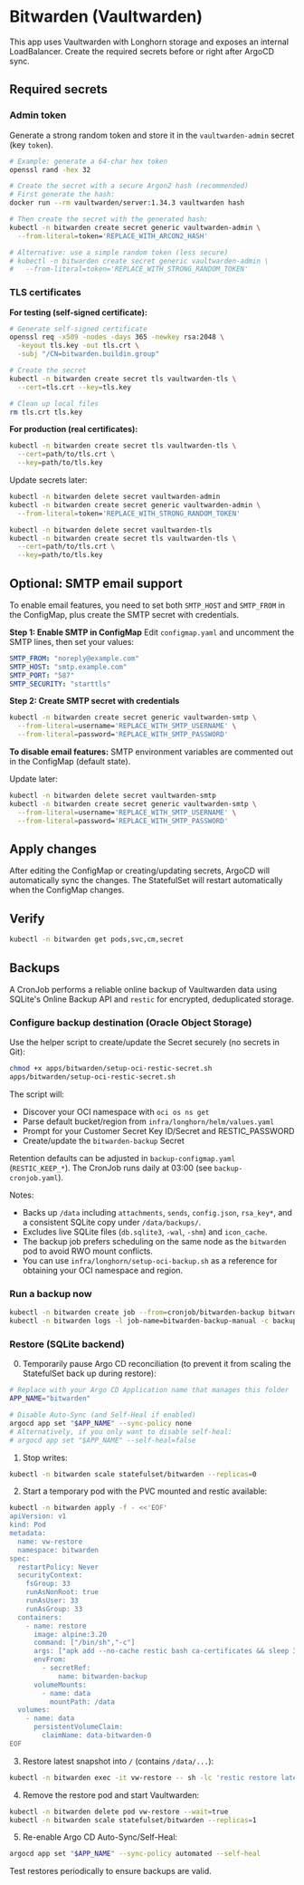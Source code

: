 # Bitwarden (Vaultwarden)

This app uses Vaultwarden with Longhorn storage and exposes an internal LoadBalancer. Create the required secrets before or right after ArgoCD sync.

## Required secrets

### Admin token

Generate a strong random token and store it in the `vaultwarden-admin` secret (key `token`).

```bash
# Example: generate a 64-char hex token
openssl rand -hex 32

# Create the secret with a secure Argon2 hash (recommended)
# First generate the hash:
docker run --rm vaultwarden/server:1.34.3 vaultwarden hash

# Then create the secret with the generated hash:
kubectl -n bitwarden create secret generic vaultwarden-admin \
  --from-literal=token='REPLACE_WITH_ARCON2_HASH'

# Alternative: use a simple random token (less secure)
# kubectl -n bitwarden create secret generic vaultwarden-admin \
#   --from-literal=token='REPLACE_WITH_STRONG_RANDOM_TOKEN'
```

### TLS certificates

**For testing (self-signed certificate):**
```bash
# Generate self-signed certificate
openssl req -x509 -nodes -days 365 -newkey rsa:2048 \
  -keyout tls.key -out tls.crt \
  -subj "/CN=bitwarden.buildin.group"

# Create the secret
kubectl -n bitwarden create secret tls vaultwarden-tls \
  --cert=tls.crt --key=tls.key

# Clean up local files
rm tls.crt tls.key
```

**For production (real certificates):**
```bash
kubectl -n bitwarden create secret tls vaultwarden-tls \
  --cert=path/to/tls.crt \
  --key=path/to/tls.key
```

Update secrets later:
```bash
kubectl -n bitwarden delete secret vaultwarden-admin
kubectl -n bitwarden create secret generic vaultwarden-admin \
  --from-literal=token='REPLACE_WITH_STRONG_RANDOM_TOKEN'

kubectl -n bitwarden delete secret vaultwarden-tls
kubectl -n bitwarden create secret tls vaultwarden-tls \
  --cert=path/to/tls.crt \
  --key=path/to/tls.key
```

## Optional: SMTP email support

To enable email features, you need to set both `SMTP_HOST` and `SMTP_FROM` in the ConfigMap, plus create the SMTP secret with credentials.

**Step 1: Enable SMTP in ConfigMap**
Edit `configmap.yaml` and uncomment the SMTP lines, then set your values:
```yaml
SMTP_FROM: "noreply@example.com"
SMTP_HOST: "smtp.example.com"
SMTP_PORT: "587"
SMTP_SECURITY: "starttls"
```

**Step 2: Create SMTP secret with credentials**
```bash
kubectl -n bitwarden create secret generic vaultwarden-smtp \
  --from-literal=username='REPLACE_WITH_SMTP_USERNAME' \
  --from-literal=password='REPLACE_WITH_SMTP_PASSWORD'
```

**To disable email features:** SMTP environment variables are commented out in the ConfigMap (default state).

Update later:
```bash
kubectl -n bitwarden delete secret vaultwarden-smtp
kubectl -n bitwarden create secret generic vaultwarden-smtp \
  --from-literal=username='REPLACE_WITH_SMTP_USERNAME' \
  --from-literal=password='REPLACE_WITH_SMTP_PASSWORD'
```

## Apply changes

After editing the ConfigMap or creating/updating secrets, ArgoCD will automatically sync the changes. The StatefulSet will restart automatically when the ConfigMap changes.

## Verify
```bash
kubectl -n bitwarden get pods,svc,cm,secret
```

## Backups

A CronJob performs a reliable online backup of Vaultwarden data using SQLite's Online Backup API and `restic` for encrypted, deduplicated storage.

### Configure backup destination (Oracle Object Storage)

Use the helper script to create/update the Secret securely (no secrets in Git):

```bash
chmod +x apps/bitwarden/setup-oci-restic-secret.sh
apps/bitwarden/setup-oci-restic-secret.sh
```

The script will:
- Discover your OCI namespace with `oci os ns get`
- Parse default bucket/region from `infra/longhorn/helm/values.yaml`
- Prompt for your Customer Secret Key ID/Secret and RESTIC_PASSWORD
- Create/update the `bitwarden-backup` Secret

Retention defaults can be adjusted in `backup-configmap.yaml` (`RESTIC_KEEP_*`). The CronJob runs daily at 03:00 (see `backup-cronjob.yaml`).

Notes:
- Backs up `/data` including `attachments`, `sends`, `config.json`, `rsa_key*`, and a consistent SQLite copy under `/data/backups/`.
- Excludes live SQLite files (`db.sqlite3`, `-wal`, `-shm`) and `icon_cache`.
- The backup job prefers scheduling on the same node as the `bitwarden` pod to avoid RWO mount conflicts.
- You can use `infra/longhorn/setup-oci-backup.sh` as a reference for obtaining your OCI namespace and region.

### Run a backup now

```bash
kubectl -n bitwarden create job --from=cronjob/bitwarden-backup bitwarden-backup-manual
kubectl -n bitwarden logs -l job-name=bitwarden-backup-manual -c backup --tail=-1 | cat
```

### Restore (SQLite backend)

0) Temporarily pause Argo CD reconciliation (to prevent it from scaling the StatefulSet back up during restore):
```bash
# Replace with your Argo CD Application name that manages this folder
APP_NAME="bitwarden"

# Disable Auto-Sync (and Self-Heal if enabled)
argocd app set "$APP_NAME" --sync-policy none
# Alternatively, if you only want to disable self-heal:
# argocd app set "$APP_NAME" --self-heal=false
```

1) Stop writes:
```bash
kubectl -n bitwarden scale statefulset/bitwarden --replicas=0
```

2) Start a temporary pod with the PVC mounted and restic available:
```bash
kubectl -n bitwarden apply -f - <<'EOF'
apiVersion: v1
kind: Pod
metadata:
  name: vw-restore
  namespace: bitwarden
spec:
  restartPolicy: Never
  securityContext:
    fsGroup: 33
    runAsNonRoot: true
    runAsUser: 33
    runAsGroup: 33
  containers:
    - name: restore
      image: alpine:3.20
      command: ["/bin/sh","-c"]
      args: ["apk add --no-cache restic bash ca-certificates && sleep 3600"]
      envFrom:
        - secretRef:
            name: bitwarden-backup
      volumeMounts:
        - name: data
          mountPath: /data
  volumes:
    - name: data
      persistentVolumeClaim:
        claimName: data-bitwarden-0
EOF
```

3) Restore latest snapshot into `/` (contains `/data/...`):
```bash
kubectl -n bitwarden exec -it vw-restore -- sh -lc 'restic restore latest --target /'
```

4) Remove the restore pod and start Vaultwarden:
```bash
kubectl -n bitwarden delete pod vw-restore --wait=true
kubectl -n bitwarden scale statefulset/bitwarden --replicas=1
```

5) Re-enable Argo CD Auto-Sync/Self-Heal:
```bash
argocd app set "$APP_NAME" --sync-policy automated --self-heal
```

Test restores periodically to ensure backups are valid.
